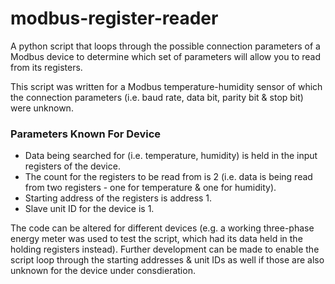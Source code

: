 # modbus-register-reader
A python script that loops through the possible connection parameters of a Modbus device to determine which set of parameters will allow you to read from its registers.

This script was written for a Modbus temperature-humidity sensor of which the connection parameters (i.e. baud rate, data bit, parity bit & stop bit) were unknown.

### Parameters Known For Device
* Data being searched for (i.e. temperature, humidity) is held in the input registers of the device.
* The count for the registers to be read from is 2 (i.e. data is being read from two registers - one for temperature & one for humidity).
* Starting address of the registers is address 1.
*  Slave unit ID for the device is 1.

The code can be altered for different devices (e.g. a working three-phase energy meter was used to test the script, which had its data held in the holding registers instead).
Further development can be made to enable the script loop through the starting addresses & unit IDs as well if those are also unknown for the device under consdieration.
